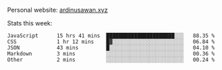 Personal website: [ardinusawan.xyz](https://ardinusawan.xyz)

Stats this week:
<!--START_SECTION:waka-->

```text
JavaScript      15 hrs 41 mins  ██████████████████████░░░   88.35 %
CSS             1 hr 12 mins    █▓░░░░░░░░░░░░░░░░░░░░░░░   06.84 %
JSON            43 mins         █░░░░░░░░░░░░░░░░░░░░░░░░   04.10 %
Markdown        3 mins          ░░░░░░░░░░░░░░░░░░░░░░░░░   00.36 %
Other           2 mins          ░░░░░░░░░░░░░░░░░░░░░░░░░   00.24 %
```

<!--END_SECTION:waka-->
